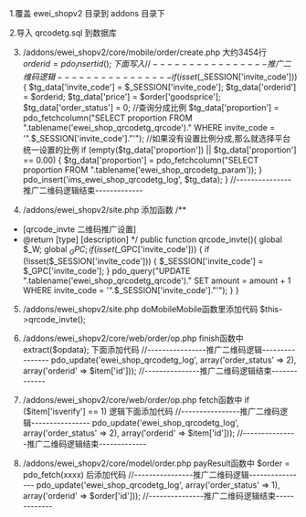 1.覆盖 ewei_shopv2 目录到 addons 目录下

2.导入 qrcodetg.sql 到数据库

3. /addons/ewei_shopv2/core/mobile/order/create.php 大约3454行 $orderid = pdo_insertid(); 下面写入
//----------------推广二维码逻辑----------------
if (isset($_SESSION['invite_code'])) {
	$tg_data['invite_code'] = $_SESSION['invite_code'];
	$tg_data['orderid'] = $orderid;
	$tg_data['price'] = $order['goodsprice'];
	$tg_data['order_status'] = 0;
	//查询分成比例
	$tg_data['proportion'] = pdo_fetchcolumn("SELECT proportion FROM ".tablename('ewei_shop_qrcodetg_qrcode')." WHERE invite_code = '".$_SESSION['invite_code']."'");
	//如果没有设置比例分成,那么就选择平台统一设置的比例
	if (empty($tg_data['proportion']) || $tg_data['proportion'] == 0.00) {
		$tg_data['proportion'] = pdo_fetchcolumn("SELECT proportion FROM ".tablename('ewei_shop_qrcodetg_param'));
	}
	pdo_insert('ims_ewei_shop_qrcodetg_log', $tg_data);
}
//---------------推广二维码逻辑结束-------------

4. /addons/ewei_shopv2/site.php 添加函数
/**
 * [qrcode_invte 二维码推广设置]
 * @return [type] [description]
 */
public function qrcode_invte(){
	global $_W;
	global $_GPC;
	if (isset($_GPC['invite_code'])) {
		if (!isset($_SESSION['invite_code'])) {
			$_SESSION['invite_code'] = $_GPC['invite_code'];
		}
		pdo_query("UPDATE ".tablename('ewei_shop_qrcodetg_qrcode')." SET amount = amount + 1 WHERE invite_code = '".$_SESSION['invite_code']."'");
	}
}

5. /addons/ewei_shopv2/site.php doMobileMobile函数里添加代码
$this->qrcode_invte();

6. /addons/ewei_shopv2/core/web/order/op.php finish函数中 extract($opdata); 下面添加代码
//----------------推广二维码逻辑----------------
pdo_update('ewei_shop_qrcodetg_log', array('order_status' => 2), array('orderid' => $item['id']));
//---------------推广二维码逻辑结束-------------

7. /addons/ewei_shopv2/core/web/order/op.php fetch函数中	if ($item['isverify'] == 1) 逻辑下面添加代码
//----------------推广二维码逻辑----------------
pdo_update('ewei_shop_qrcodetg_log', array('order_status' => 2), array('orderid' => $item['id']));
//---------------推广二维码逻辑结束-------------

8. /addons/ewei_shopv2/core/model/order.php payResult函数中 $order = pdo_fetch(xxxx) 后添加代码
//----------------推广二维码逻辑----------------
pdo_update('ewei_shop_qrcodetg_log', array('order_status' => 1), array('orderid' => $order['id']));
//---------------推广二维码逻辑结束-------------